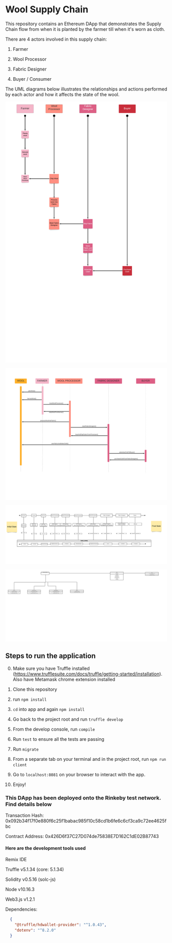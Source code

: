 # Wool Supply Chain

This repository contains an Ethereum DApp that demonstrates the Supply Chain flow from when it is planted by the farmer till when it's worn as cloth.

There are 4 actors involved in this supply chain:

1. Farmer

2. Wool Processor

3. Fabric Designer

4. Buyer / Consumer

The UML diagrams below illustrates the relationships and actions performed by each actor and how it affects the state of the wool.

![Activity diagram](images/Clothing_Business_Activity_diagram.jpeg)

![Sequence diagram](images/Clothing_Business_Sequence_diagram.jpeg)

![State diagram](images/Clothing_Business_State_diagram.jpeg)

![Data model](images/Clothing_Business_Data_Model.jpeg)


## Steps to run the application

0. Make sure you have Truffle installed (https://www.trufflesuite.com/docs/truffle/getting-started/installation). Also have Metamask chrome extension installed

1. Clone this repository

2. run `npm install`

3. `cd` into app and again `npm install`

4. Go back to the project root and run `truffle develop`

5. From the develop console, run `compile`

6. Run `test` to ensure all the tests are passing

7. Run `migrate`

8. From a separate tab on your terminal and in the project root, run `npm run client`

9. Go to `localhost:8081` on your browser to interact with the app.

10. Enjoy!


### This DApp has been deployed onto the Rinkeby test network. Find details below

Transaction Hash: 0x092b34f17f0e880f6c25f1babac985f10c58cd1b6fe6c6cf3ca9c72ee4625fbc

Contract Address: 0x426D6f37C27D074de75838E7D162C1dE02B87743

#### Here are the development tools used

Remix IDE

Truffle v5.1.34 (core: 5.1.34)

Solidity v0.5.16 (solc-js)

Node v10.16.3

Web3.js v1.2.1

Dependencies:

```json
  {
    "@truffle/hdwallet-provider": "^1.0.43",
    "dotenv": "^8.2.0"
  }
```
